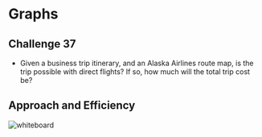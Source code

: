 # Graphs

## Challenge 37

- Given a business trip itinerary, and an Alaska Airlines route map, is the trip possible with direct flights? If so, how much will the total trip cost be?

## Approach and Efficiency

![whiteboard](/img/cc37.jpg)
